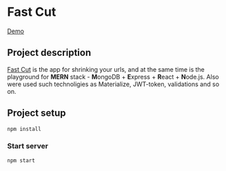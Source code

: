 # Fast Cut

[Demo](https://fast-cut.herokuapp.com/)

## Project description

[Fast Cut](https://fast-cut.herokuapp.com/) is the app for shrinking your urls, and at the same time is the playground for **MERN** stack - **M**ongoDB + **E**xpress + **R**eact + **N**ode.js. Also were used such technoligies as Materialize, JWT-token, validations and so on.

## Project setup

```
npm install
```

### Start server

```
npm start
```